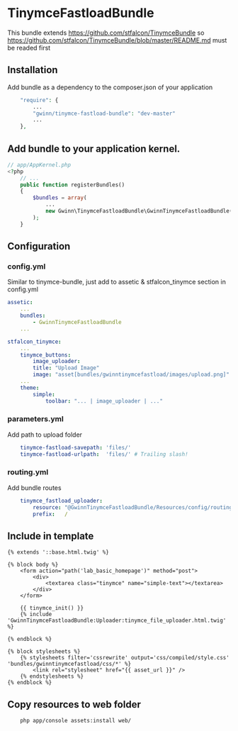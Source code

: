 # TinymceFastloadBundle

This bundle extends https://github.com/stfalcon/TinymceBundle so
https://github.com/stfalcon/TinymceBundle/blob/master/README.md must be readed first

## Installation

Add bundle as a dependency to the composer.json of your application

```php
    "require": {
        ...
        "gwinn/tinymce-fastload-bundle": "dev-master"
        ...
    },
```

## Add bundle to your application kernel.

```php
// app/AppKernel.php
<?php
    // ...
    public function registerBundles()
    {
        $bundles = array(
            ...
            new Gwinn\TinymceFastloadBundle\GwinnTinymceFastloadBundle(),
        );
    }

```

## Configuration

### config.yml

Similar to tinymce-bundle, just add to assetic & stfalcon_tinymce section in config.yml

```yaml
assetic:
    ...
    bundles:
        - GwinnTinymceFastloadBundle
    ...

stfalcon_tinymce:
    ...
    tinymce_buttons:
        image_uploader:
        title: "Upload Image"
        image: "asset[bundles/gwinntinymcefastload/images/upload.png]"
    ...
    theme:
        simple:
            toolbar: "... | image_uploader | ..."
```

### parameters.yml

Add path to upload folder

```yaml
    tinymce-fastload-savepath: 'files/'
    tinymce-fastload-urlpath:  'files/' # Trailing slash!
```

### routing.yml

Add bundle routes

```yaml
    tinymce_fastload_uploader:
        resource: "@GwinnTinymceFastloadBundle/Resources/config/routing.yml"
        prefix:   /
```


## Include in template

```twig
{% extends '::base.html.twig' %}

{% block body %}
    <form action="path('lab_basic_homepage')" method="post">
        <div>
            <textarea class="tinymce" name="simple-text"></textarea>
        </div>
    </form>

    {{ tinymce_init() }}
    {% include 'GwinnTinymceFastloadBundle:Uploader:tinymce_file_uploader.html.twig' %}

{% endblock %}

{% block stylesheets %}
    {% stylesheets filter='cssrewrite' output='css/compiled/style.css' 'bundles/gwinntinymcefastload/css/*' %}
        <link rel="stylesheet" href="{{ asset_url }}" />
    {% endstylesheets %}
{% endblock %}

```

## Copy resources to web folder

```bash
    php app/console assets:install web/
```
